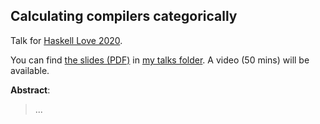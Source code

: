 ## Calculating compilers categorically

Talk for [Haskell Love 2020](https://haskell.love/).

You can find [the slides (PDF)](http://conal.net/talks/calculating-compilers-categorically.pdf) in [my talks folder](http://conal.net/talks/). A video (50 mins) will be available.

**Abstract**:

 <blockquote>

...

 </blockquote>
